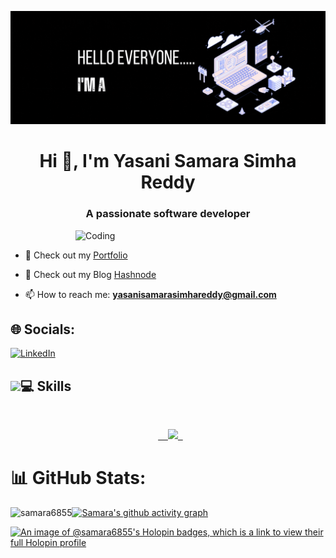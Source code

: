 ![MasterHead](https://github.com/samara6855/samara6855/blob/main/GithubGif.gif)

<h1 align="center">Hi 👋, I'm Yasani Samara Simha Reddy</h1>
<h3 align="center">A passionate software developer</h3>
<img align="right" alt="Coding" width="400" src="https://media2.giphy.com/media/qgQUggAC3Pfv687qPC/giphy.gif"/>

<p align="left"> <a href="https://twitter.com/Manojreddy685" target="blank"><img src="https://img.shields.io/twitter/follow/?logo=twitter&style=for-the-badge" alt="" /></a> </p>

- 🔭 Check out my [Portfolio](https://yssr.netlify.app/)

- 🌱 Check out my Blog [Hashnode](https://yssr.hashnode.dev/)

- 📫 How to reach me: **yasanisamarasimhareddy@gmail.com**


## 🌐 Socials:
[![LinkedIn](https://img.shields.io/badge/LinkedIn-%230077B5.svg?logo=linkedin&logoColor=white)](https://linkedin.com/in/www.linkedin.com/in/yasani-samara-simha-reddy) 

<h2><img src = "https://media2.giphy.com/media/QssGEmpkyEOhBCb7e1/giphy.gif?cid=ecf05e47a0n3gi1bfqntqmob8g9aid1oyj2wr3ds3mg700bl&rid=giphy.gif" width = 32px>💻 Skills </h2>
<br>
<p align="center">
  <a href="https://skillicons.dev">
    <img src="https://skillicons.dev/icons?i=html,css,javascript,react,next,tailwind,bootstrap,nodejs,expressjs,mongodb,mysql,git,github,vite,postman,java,python,vscode,c,vercel,netlify,figma" />
  </a>
</p>

# 📊 GitHub Stats:
<p><img align="left" src="https://github-readme-stats.vercel.app/api/top-langs?username=samara6855&show_icons=true&locale=en&layout=compact" alt="samara6855" /></p>

[![Samara's github activity graph](https://github-readme-activity-graph.vercel.app/graph?username=samara6855&theme=merko)](https://github.com/ashutosh00710/github-readme-activity-graph)

[![An image of @samara6855's Holopin badges, which is a link to view their full Holopin profile](https://holopin.me/samara6855)](https://holopin.io/@samara6855)

